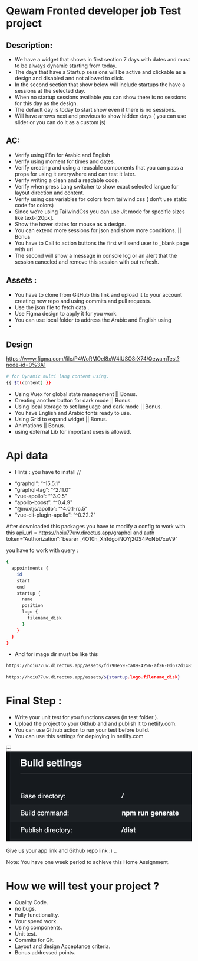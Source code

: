 # Qewam Fronted developer job Test project

## Description:
- We have a widget that shows in first section 7 days with dates  and must to be always dynamic starting from today.
- The days that have a Startup sessions will be active and clickable as a design and disabled and not allowed to click.
- In the second section that show below will include startups the have a sessions at the selected day.
- When no startup sessions available you can show there is no sessions for this day as the design.
- The default day is today to start show even if there is no sessions.
- Will have  arrows next and previous to show hidden days ( you can use slider or you can do it as a custom js)


## AC:
- Verify using i18n for Arabic and English 
- Verify using moment for times and dates.
- Verify  creating and using a reusable components that you can pass a props for using it everywhere and can test it later.
- Verify writing a clean and a readable code.
- Verify when press Lang switcher to show exact selected langue for layout direction and content.
- Verify using css variables for colors from tailwind.css ( don’t use static code for colors)
- Since we’re using TailwindCss you can use Jit mode for specific sizes like text-[20px].
- Show the hover states for mouse as a design.
- You can extend more sessions for json and show more conditions. || Bonus 
- You have to Call to action buttons the first will send user to _blank page with url 
- The second will show a message in console log or an alert that the session canceled and remove this session with out refresh. 


## Assets :
- You have to clone from GitHub this link and upload it to your account creating new repo and using commits and pull requests.
- Use the json file to fetch data .
- Use Figma design to apply it for you work.
- You can use local folder to address the Arabic and English using 
- 
## Design

https://www.figma.com/file/P4WoRMOeI8xW4IUSO8rX74/QewamTest?node-id=0%3A1

```bash
# for Dynamic multi lang content using.
{{ $t(content) }}

```
- Using Vuex for global state management   || Bonus.
- Creating another button for dark mode  || Bonus. 
- Using local storage to set language and dark mode  || Bonus.
- You have English and Arabic fonts ready to use.
- Using Grid to expand widget || Bonus.
- Animations   || Bonus.
- using external Lib for important uses is allowed.

# Api data 
- Hints : you have to install //
* “graphql”: “^15.5.1"
* “graphql-tag”: “^2.11.0"
* “vue-apollo”: “^3.0.5"
* “apollo-boost”: “^0.4.9"
* “@nuxtjs/apollo”: “^4.0.1-rc.5"
* “vue-cli-plugin-apollo”: “^0.22.2"



After downloaded this packages you have to modify a config to work with this api_url = https://hoiu77uw.directus.app/graphql and auth token=“Authorization”:“bearer _4O10h_Xh1dgoiNQYj2QS4PoNbl7xuV9"

you have to work with query :
```bash
{
  appointments {
    id
    start
    end
    startup {
      name
      position
      logo {
        filename_disk
      }
    }
  }
}
```

- And for image dir must be like this
```bash
https://hoiu77uw.directus.app/assets/fd790e59-ca89-4256-af26-0d672d1481a6.svg
```

```bash
https://hoiu77uw.directus.app/assets/${startup.logo.filename_disk}
```

 

# Final Step : 
- Write your unit test for you functions cases (in test folder ).
- Upload the project to your Github and and publish it to netlify.com.
- You can use Github action to run your test before build.
- You can use this settings for deploying in netlify.com

￼![](/static/settings.png)

Give us your app link and Github repo link :) .. 

Note: You have one week period to achieve this Home Assignment. 


# How we will test your project ?

- Quality Code.
- no bugs.
- Fully functionality.
- Your speed work.
- Using components.
- Unit test.
- Commits for Git.
- Layout and design Acceptance criteria.
- Bonus addressed points.
